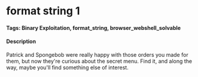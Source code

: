 # format string 1

#### Tags: Binary Exploitation, format_string, browser_webshell_solvable

#### Description
Patrick and Spongebob were really happy with those orders you made for them, but now they're curious about the secret menu. Find it, and along the way, maybe you'll find something else of interest. 